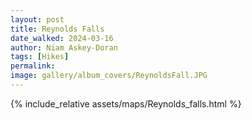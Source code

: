 ```yaml
---
layout: post
title: Reynolds Falls
date_walked: 2024-03-16
author: Niam Askey-Doran
tags: [Hikes]
permalink: 
image: gallery/album_covers/ReynoldsFall.JPG
---
```


{% include_relative assets/maps/Reynolds_falls.html %}
